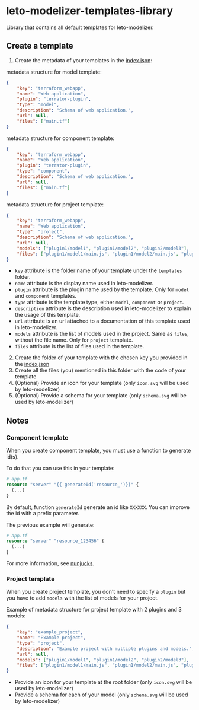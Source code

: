# leto-modelizer-templates-library

Library that contains all default templates for leto-modelizer.

## Create a template

1. Create the metadata of your templates in the [index.json](index.json):

metadata structure for model template:
```json
{
    "key": "terraform_webapp",
    "name": "Web application",
    "plugin": "terrator-plugin",
    "type": "model",
    "description": "Schema of web application.",
    "url": null,
    "files": ["main.tf"]
}
```
metadata structure for component template:
```json
{
    "key": "terraform_webapp",
    "name": "Web application",
    "plugin": "terrator-plugin",
    "type": "component",
    "description": "Schema of web application.",
    "url": null,
    "files": ["main.tf"]
}
```
metadata structure for project template:
```json
{
    "key": "terraform_webapp",
    "name": "Web application",
    "type": "project",
    "description": "Schema of web application.",
    "url": null,
    "models": ["plugin1/model1", "plugin1/model2", "plugin2/model3"],
    "files": ["plugin1/model1/main.js", "plugin1/model2/main.js", "plugin2/model3/app.js"]
}
```

- `key` attribute is the folder name of your template under the `templates` folder.
- `name` attribute is the display name used in leto-modelizer.
- `plugin` attribute is the plugin name used by the template. Only for `model` and `component` templates.
- `type` attribute is the template type, either `model`, `component` or `project`.
- `description` attribute is the description used in leto-modelizer to explain the usage of this template.
- `url` attribute is an url attached to a documentation of this template used in leto-modelizer.
- `models` attribute is the list of models used in the project. Same as `files`, without the file name. Only for `project` template.
- `files` attribute is the list of files used in the template.

2. Create the folder of your template with the chosen key you provided in the [index.json](index.json)
3. Create all the files (you) mentioned in this folder with the code of your template
4. (Optional) Provide an icon for your template (only `icon.svg` will be used by leto-modelizer)
5. (Optional) Provide a schema for your template (only `schema.svg` will be used by leto-modelizer)

## Notes

### Component template

When you create component template, you must use a function to generate id(s).

To do that you can use this in your template:
```tf
# app.tf
resource "server" "{{ generateId('resource_')}}" {
  (...)
}
```

By default, function `generateId` generate an id like `XXXXXX`. You can improve the id with a prefix parameter.

The previous example will generate:
```tf
# app.tf
resource "server" "resource_123456" {
  (...)
}
```

For more information, see [nunjucks](https://mozilla.github.io/nunjucks/).

### Project template

When you create project template, you don't need to specify a `plugin` but you have to add `models` with the list of models for your project.

Example of metadata structure for project template with 2 plugins and 3 models:
```json
{
    "key": "example_project",
    "name": "Example project",
    "type": "project",
    "description": "Example project with multiple plugins and models.",
    "url": null,
    "models": ["plugin1/model1", "plugin1/model2", "plugin2/model3"],
    "files": ["plugin1/model1/main.js", "plugin1/model2/main.js", "plugin2/model3/app.js"]
}
```
- Provide an icon for your template at the root folder (only `icon.svg` will be used by leto-modelizer)
- Provide a schema for each of your model (only `schema.svg` will be used by leto-modelizer)